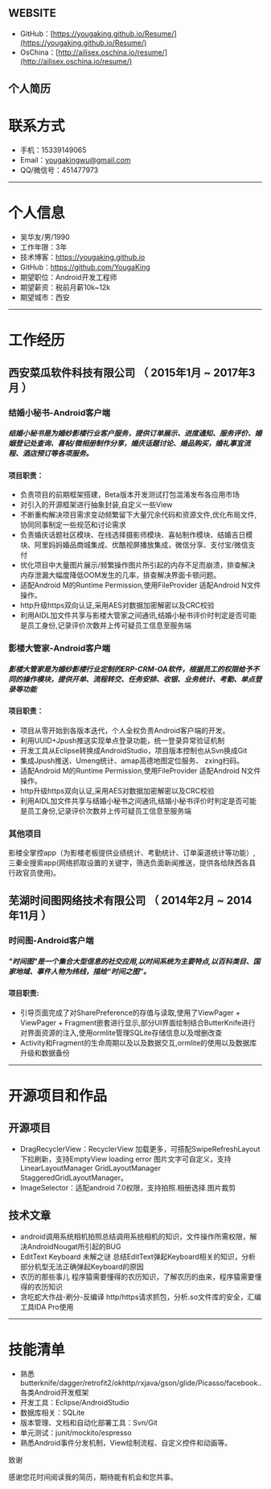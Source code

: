 WEBSITE
---

* GitHub：[https://yougaking.github.io/Resume/](https://yougaking.github.io/Resume/)
* OsChina：[http://ailisex.oschina.io/resume/](http://ailisex.oschina.io/resume/)


个人简历
---

# 联系方式

* 手机：15339149065
* Email：yougakingwu@gmail.com
* QQ/微信号：451477973

---

# 个人信息

* 吴华友/男/1990
* 工作年限：3年
* 技术博客：https://yougaking.github.io
* GitHub：https://github.com/YougaKing
* 期望职位：Android开发工程师
* 期望薪资：税前月薪10k~12k
* 期望城市：西安

---

# 工作经历

## 西安菜瓜软件科技有限公司 （ 2015年1月 ~ 2017年3月 ）

### 结婚小秘书-Android客户端

##### 结婚小秘书是为婚纱影楼行业客户服务，提供订单展示、进度通知、服务评价、婚姻登记处查询、喜帖/微相册制作分享，婚庆话题讨论、婚品购买，婚礼事宜流程、酒店预订等各项服务。

#### 项目职责：

* 负责项目的前期框架搭建，Beta版本开发测试打包混淆发布各应用市场
* 对引入的开源框架进行抽象封装,自定义一些View
* 不断重构解决项目需求变动频繁留下大量冗余代码和资源文件,优化布局文件,协同同事制定一些规范和讨论需求
* 负责婚庆话题社区模块、在线选择摄影师模块、喜帖制作模块、结婚吉日模块、阿里妈妈婚品商城集成、优酷视屏播放集成，微信分享、支付宝/微信支付
* 优化项目中大量图片展示/频繁操作图片所引起的内存不足而崩溃，排查解决内存泄漏大幅度降低OOM发生的几率，排查解决界面卡顿问题。
* 适配Android M的Runtime Permission,使用FileProvider 适配Android N文件操作。
* http升级https双向认证,采用AES对数据加密解密以及CRC校验
* 利用AIDL加文件共享与影楼大管家之间通讯,结婚小秘书评价时判定是否可能是员工身份,记录评价次数并上传可疑员工信息至服务端

### 影楼大管家-Android客户端

##### 影楼大管家是为婚纱影楼行业定制的ERP-CRM-OA软件，根据员工的权限给予不同的操作模块，提供开单、流程转交、任务安排、收银、业务统计、考勤、单点登录等功能

#### 项目职责：

* 项目从零开始到各版本迭代，个人全权负责Android客户端的开发。
* 利用UUID+Jpush推送实现单点登录功能，统一登录异常验证机制
* 开发工具从Eclipse转换成AndroidStudio，项目版本控制也从Svn换成Git
* 集成Jpush推送、Umeng统计、amap高德地图定位服务、 zxing扫码。
* 适配Android M的Runtime Permission,使用FileProvider 适配Android N文件操作。
* http升级https双向认证,采用AES对数据加密解密以及CRC校验
* 利用AIDL加文件共享与结婚小秘书之间通讯,结婚小秘书评价时判定是否可能是员工身份,记录评价次数并上传可疑员工信息至服务端


### 其他项目

影楼全掌控app（为影楼老板提供业绩统计、考勤统计、订单渠道统计等功能）, 三秦全搜索app(网络抓取设置的关键字，筛选负面新闻推送，提供各给陕西各县 行政官员使用)。


## 芜湖时间图网络技术有限公司 （ 2014年2月 ~ 2014年11月 ）

### 时间图-Android客户端

##### "时间图"是一个集合大型信息的社交应用,以时间系统为主要特点,以百科类目、国家地域、事件人物为纬线，描绘“时间之图”。

#### 项目职责:

* 引导页面完成了对SharePreference的存值与读取,使用了ViewPager + ViewPager + Fragment嵌套进行显示,部分UI界面绘制结合ButterKnife进行对界面资源的注入,使用ormlite管理SQLite存储信息以及增删改查
* Activity和Fragment的生命周期以及以及数据交互,ormlite的使用以及数据库升级和数据备份

---

# 开源项目和作品

## 开源项目

* DragRecyclerView：RecyclerView 加载更多，可搭配SwipeRefreshLayout 下拉刷新，支持EmptyView loading error 图片文字可自定义，支持 LinearLayoutManager GridLayoutManager StaggeredGridLayoutManager。
* ImageSelector：适配android 7.0权限，支持拍照.相册选择.图片裁剪

## 技术文章

* android调用系统相机拍照总结调用系统相机的知识，文件操作所需权限，解决AndroidNougat所引起的BUG
* EditText Keyboard 未解之谜 总结EditText弹起Keyboard相关的知识，分析 部分机型无法正确弹起Keyboard的原因
* 农历的那些事儿 程序猿需要懂得的农历知识，了解农历的由来，程序猿需要懂得的农历知识
* 贪吃蛇大作战-刷分-反编译 http/https请求抓包，分析.so文件库的安全，汇编工具IDA Pro使用

---

# 技能清单

* 熟悉butterknife/dagger/retrofit2/okhttp/rxjava/gson/glide/Picasso/facebook..各类Android开发框架
* 开发工具：Eclipse/AndroidStudio
* 数据库相关：SQLite
* 版本管理、文档和自动化部署工具：Svn/Git
* 单元测试：junit/mockito/espresso
* 熟悉Android事件分发机制，View绘制流程、自定义控件和动画等。

致谢

感谢您花时间阅读我的简历，期待能有机会和您共事。

